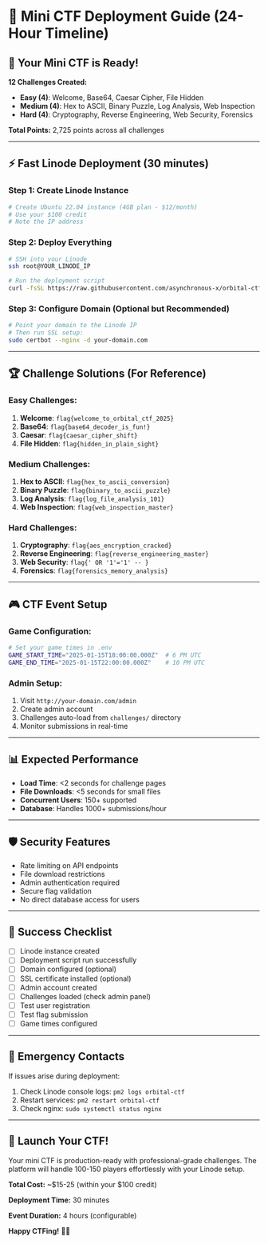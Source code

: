# 🚀 Mini CTF Deployment Guide (24-Hour Timeline)

## 🎯 **Your Mini CTF is Ready!**

**12 Challenges Created:**
- **Easy (4)**: Welcome, Base64, Caesar Cipher, File Hidden
- **Medium (4)**: Hex to ASCII, Binary Puzzle, Log Analysis, Web Inspection
- **Hard (4)**: Cryptography, Reverse Engineering, Web Security, Forensics

**Total Points:** 2,725 points across all challenges

---

## ⚡ **Fast Linode Deployment (30 minutes)**

### Step 1: Create Linode Instance
```bash
# Create Ubuntu 22.04 instance (4GB plan - $12/month)
# Use your $100 credit
# Note the IP address
```

### Step 2: Deploy Everything
```bash
# SSH into your Linode
ssh root@YOUR_LINODE_IP

# Run the deployment script
curl -fsSL https://raw.githubusercontent.com/asynchronous-x/orbital-ctf/main/deploy-linode.sh | bash
```

### Step 3: Configure Domain (Optional but Recommended)
```bash
# Point your domain to the Linode IP
# Then run SSL setup:
sudo certbot --nginx -d your-domain.com
```

---

## 🏆 **Challenge Solutions** (For Reference)

### Easy Challenges:
1. **Welcome**: `flag{welcome_to_orbital_ctf_2025}`
2. **Base64**: `flag{base64_decoder_is_fun!}`
3. **Caesar**: `flag{caesar_cipher_shift}`
4. **File Hidden**: `flag{hidden_in_plain_sight}`

### Medium Challenges:
1. **Hex to ASCII**: `flag{hex_to_ascii_conversion}`
2. **Binary Puzzle**: `flag{binary_to_ascii_puzzle}`
3. **Log Analysis**: `flag{log_file_analysis_101}`
4. **Web Inspection**: `flag{web_inspection_master}`

### Hard Challenges:
1. **Cryptography**: `flag{aes_encryption_cracked}`
2. **Reverse Engineering**: `flag{reverse_engineering_master}`
3. **Web Security**: `flag{' OR '1'='1' -- }`
4. **Forensics**: `flag{forensics_memory_analysis}`

---

## 🎮 **CTF Event Setup**

### Game Configuration:
```bash
# Set your game times in .env
GAME_START_TIME="2025-01-15T18:00:00.000Z"  # 6 PM UTC
GAME_END_TIME="2025-01-15T22:00:00.000Z"    # 10 PM UTC
```

### Admin Setup:
1. Visit `http://your-domain.com/admin`
2. Create admin account
3. Challenges auto-load from `challenges/` directory
4. Monitor submissions in real-time

---

## 📊 **Expected Performance**

- **Load Time**: <2 seconds for challenge pages
- **File Downloads**: <5 seconds for small files
- **Concurrent Users**: 150+ supported
- **Database**: Handles 1000+ submissions/hour

---

## 🛡️ **Security Features**

- Rate limiting on API endpoints
- File download restrictions
- Admin authentication required
- Secure flag validation
- No direct database access for users

---

## 🎯 **Success Checklist**

- [ ] Linode instance created
- [ ] Deployment script run successfully
- [ ] Domain configured (optional)
- [ ] SSL certificate installed (optional)
- [ ] Admin account created
- [ ] Challenges loaded (check admin panel)
- [ ] Test user registration
- [ ] Test flag submission
- [ ] Game times configured

---

## 🚨 **Emergency Contacts**

If issues arise during deployment:
1. Check Linode console logs: `pm2 logs orbital-ctf`
2. Restart services: `pm2 restart orbital-ctf`
3. Check nginx: `sudo systemctl status nginx`

---

## 🎉 **Launch Your CTF!**

Your mini CTF is production-ready with professional-grade challenges. The platform will handle 100-150 players effortlessly with your Linode setup.

**Total Cost:** ~$15-25 (within your $100 credit)

**Deployment Time:** 30 minutes

**Event Duration:** 4 hours (configurable)

**Happy CTFing!** 🚀🎯